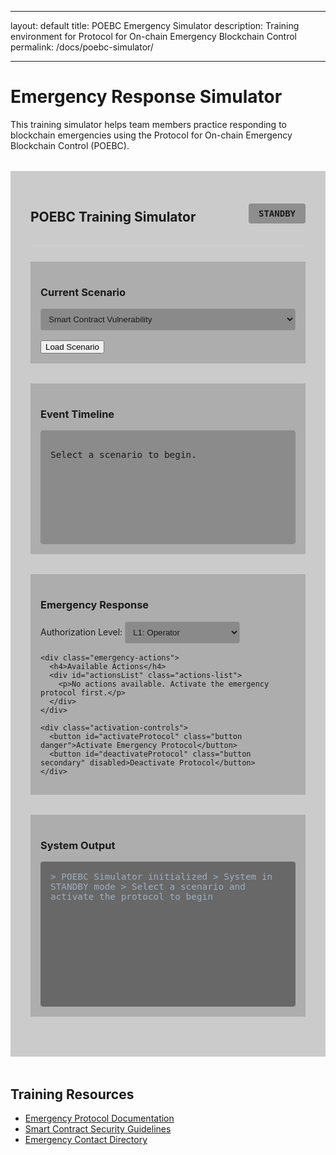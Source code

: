 - --
layout: default
title: POEBC Emergency Simulator
description: Training environment for Protocol for On-chain Emergency Blockchain Control
permalink: /docs/poebc-simulator/
- --

# Emergency Response Simulator

This training simulator helps team members practice responding to blockchain emergencies using the Protocol for On-chain Emergency Blockchain Control (POEBC).

<div class="simulator-container">
  <div class="simulator-header">
    <h2>POEBC Training Simulator</h2>
    <div class="status-indicator" id="systemStatus">STANDBY</div>
  </div>

  <div class="simulator-scenario">
    <h3>Current Scenario</h3>
    <select id="scenarioSelect" class="scenario-select">
      <option value="contract-vulnerability">Smart Contract Vulnerability</option>
      <option value="network-congestion">Network Congestion Event</option>
      <option value="price-oracle-failure">Price Oracle Failure</option>
      <option value="governance-attack">Governance Attack Attempt</option>
      <option value="staking-exploit">Staking Contract Exploit</option>
    </select>
    <button id="loadScenario" class="button primary">Load Scenario</button>
  </div>

  <div class="simulator-timeline">
    <h3>Event Timeline</h3>
    <div class="timeline-display" id="timelineDisplay">
      <p>Select a scenario to begin.</p>
    </div>
  </div>

  <div class="simulator-controls">
    <h3>Emergency Response</h3>
    <div class="auth-section">
      <label for="authLevel">Authorization Level:</label>
      <select id="authLevel">
        <option value="1">L1: Operator</option>
        <option value="3">L3: Technical Lead</option>
        <option value="5">L5: Incident Commander</option>
      </select>
    </div>

    <div class="emergency-actions">
      <h4>Available Actions</h4>
      <div id="actionsList" class="actions-list">
        <p>No actions available. Activate the emergency protocol first.</p>
      </div>
    </div>

    <div class="activation-controls">
      <button id="activateProtocol" class="button danger">Activate Emergency Protocol</button>
      <button id="deactivateProtocol" class="button secondary" disabled>Deactivate Protocol</button>
    </div>
  </div>

  <div class="simulator-output">
    <h3>System Output</h3>
    <div class="console-output" id="consoleOutput">
      > POEBC Simulator initialized
      > System in STANDBY mode
      > Select a scenario and activate the protocol to begin
    </div>
  </div>
</div>

<div class="training-resources">
  <h2>Training Resources</h2>
  <ul>
    <li><a href="{{ '/docs/emergency-protocol' | relative_url }}">Emergency Protocol Documentation</a></li>
    <li><a href="{{ '/docs/contract-security' | relative_url }}">Smart Contract Security Guidelines</a></li>
    <li><a href="{{ '/docs/emergency-contacts' | relative_url }}">Emergency Contact Directory</a></li>
  </ul>
</div>

<script src="{{ '/assets/js/poebc-controller.js' | relative_url }}" defer></script>
<script src="{{ '/assets/js/poebc-simulator.js' | relative_url }}" defer></script>

<style>
  .simulator-container {
    background-color: rgba(0, 0, 0, 0.2);
    border-radius: var(--border-radius);
    padding: 2rem;
    margin: 2rem 0;
  }
  
  .simulator-header {
    display: flex;
    justify-content: space-between;
    align-items: center;
    margin-bottom: 1.5rem;
    border-bottom: 1px solid rgba(255, 255, 255, 0.1);
    padding-bottom: 1rem;
  }
  
  .status-indicator {
    background-color: rgba(0, 0, 0, 0.3);
    padding: 0.5rem 1rem;
    border-radius: 4px;
    font-family: monospace;
    font-weight: bold;
  }
  
  .status-indicator.standby {
    background-color: #2d3748;
    color: #a0aec0;
  }
  
  .status-indicator.active {
    background-color: #c53030;
    color: white;
    animation: pulse 2s infinite;
  }
  
  @keyframes pulse {
    0% { opacity: 1; }
    50% { opacity: 0.7; }
    100% { opacity: 1; }
  }
  
  .simulator-scenario,
  .simulator-timeline,
  .simulator-controls,
  .simulator-output {
    margin-bottom: 2rem;
    background-color: rgba(0, 0, 0, 0.15);
    border-radius: var(--border-radius);
    padding: 1rem;
  }
  
  .scenario-select {
    width: 100%;
    padding: 0.5rem;
    margin-bottom: 1rem;
    background-color: rgba(0, 0, 0, 0.2);
    border: 1px solid rgba(255, 255, 255, 0.1);
    color: var(--light-color);
    border-radius: 4px;
  }
  
  .timeline-display {
    height: 150px;
    overflow-y: auto;
    background-color: rgba(0, 0, 0, 0.2);
    padding: 1rem;
    border-radius: 4px;
    font-family: monospace;
    font-size: 0.9rem;
  }
  
  .auth-section {
    margin-bottom: 1rem;
  }
  
  .auth-section select {
    padding: 0.5rem;
    background-color: rgba(0, 0, 0, 0.2);
    border: 1px solid rgba(255, 255, 255, 0.1);
    color: var(--light-color);
    border-radius: 4px;
  }
  
  .actions-list {
    margin-bottom: 1.5rem;
  }
  
  .action-item {
    background-color: rgba(0, 0, 0, 0.2);
    padding: 0.75rem;
    margin-bottom: 0.5rem;
    border-radius: 4px;
    display: flex;
    justify-content: space-between;
    align-items: center;
  }
  
  .action-item .button {
    font-size: 0.9rem;
    padding: 0.25rem 0.75rem;
  }
  
  .button.danger {
    background-color: #c53030;
    color: white;
  }
  
  .button.danger:hover {
    background-color: #9b2c2c;
  }
  
  .console-output {
    height: 200px;
    overflow-y: auto;
    background-color: rgba(0, 0, 0, 0.4);
    padding: 1rem;
    border-radius: 4px;
    font-family: monospace;
    font-size: 0.9rem;
    color: #a0aec0;
  }
  
  .training-resources {
    margin-top: 3rem;
  }
</style>


